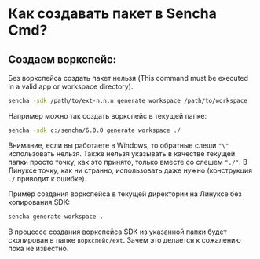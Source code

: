 Как создавать пакет в Sencha Cmd?
=============================

## Создаем воркспейс:

Без воркспейса создать пакет нельзя (This command must be executed in a valid app or workspace directory).

```bash
sencha -sdk /path/to/ext-n.n.n generate workspace /path/to/workspace
```

Например можно так создать воркспейс в текущей папке:

```bash
sencha -sdk c:/sencha/6.0.0 generate workspace ./
```

Внимание, если вы работаете в Windows, то обратные слеши `"\"` использовать нельзя. Также нельзя указывать в качестве текущей папки просто точку, как это принято, только вместе со слешем `"./"`. В Линуксе точку, как ни странно, использовать даже нужно (конструкция `./` приводит к ошибке).

Пример создания воркспейса в текущей директории на Линуксе без копирования SDK:

```bash
sencha generate workspace .
```

В процессе создания воркспейса SDK из указанной папки будет скопирован в папке `воркспейс/ext`. Зачем это делается к сожалению пока не известно.
